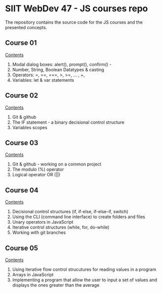 # SIIT WebDev 47 - JS courses repo

The repository contains the source code for the JS courses and the presented concepts.


## Course 01 
[Contents](https://github.com/siit-webdev-47/js-courses/tree/main/course-01/readme.md)
1. Modal dialog boxes: alert(), prompt(), confirm() - 
2. Number, String, Boolean Datatypes & casting
3. Operators: =, ==, ===, >, >=, ... , +, 
4. Variables: let & var statements

## Course 02
[Contents](https://github.com/siit-webdev-47/js-courses/tree/main/course-02/readme.md)
1. Git & github
2. The IF statement - a binary decisional control structure
3. Variables scopes

## Course 03
[Contents](https://github.com/siit-webdev-47/js-courses/tree/main/course-03/readme.md)
1. Git & github - working on a common project
2. The modulo (%) operator
3. Logical operator OR (||)

## Course 04
[Contents](https://github.com/siit-webdev-47/js-courses/tree/main/course-04/readme.md)
1. Decisional control structures (if, if-else, if-else-if, switch)
2. Using the CLI (command line interface) to create folders and files
3. Unary operators in JavaScript
4. Iterative control structures (while, for, do-while)
5. Working with git branches

## Course 05
[Contents](https://github.com/siit-webdev-47/js-courses/tree/main/course-05/readme.md)
1. Using iterative flow control strucutures for reading values in a program
2. Arrays in JavaScript
3. Implementing a program that allow the user to input a set of values and displays the ones greater than the average